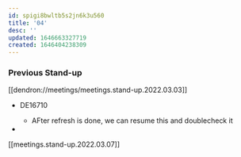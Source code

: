```yaml
---
id: spigi8bwltb5s2jn6k3u560
title: '04'
desc: ''
updated: 1646663327719
created: 1646404238309
---
```


### Previous Stand-up

[[dendron://meetings/meetings.stand-up.2022.03.03]]

- DE16710
    - AFter refresh is done, we can resume this and doublecheck it 

- 

[[meetings.stand-up.2022.03.07]]
